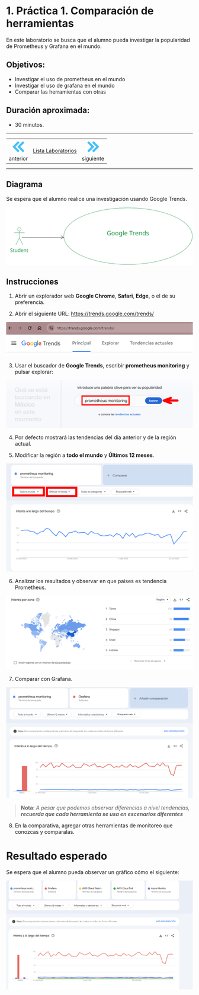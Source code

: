 # 1. Práctica 1. Comparación de herramientas

En este laboratorio se busca que el alumno pueda investigar la popularidad de Prometheus y Grafana en el mundo. 

## Objetivos:
- Investigar el uso de prometheus en el mundo
- Investigar el uso de grafana en el mundo
- Comparar las herramientas con otras

## Duración aproximada:
- 30 minutos.
  
---
<!--Este fragmento es la barra de 
navegación-->

<div style="width: 400px;">
        <table width="50%">
            <tr>
                <td style="text-align: center;">
                    <a href=""><img src="../images/anterior.png" width="40px"></a>
                    <br>anterior
                </td>
                <td style="text-align: center;">
                   <a href="../README.md">Lista Laboratorios</a>
                </td>
<td style="text-align: center;">
                    <a href="../Capitulo2/"><img src="../images/siguiente.png" width="40px"></a>
                    <br>siguiente
                </td>
            </tr>
        </table>
</div>

---

## Diagrama 

Se espera que el alumno realice una investigación usando Google Trends. 

![diagrama](../images/1/diagrama.png)



## Instrucciones 

1. Abrir un explorador web **Google Chrome**, **Safari**, **Edge**, o el de su preferencia.

2. Abrir el siguiente URL: https://trends.google.com/trends/

 ![google trends](../images/1/1.png)

3. Usar el buscador de **Google Trends**, escribir **prometheus monitoring** y pulsar explorar:

![prometheus](../images/1/2.png)


4.  Por defecto mostrará las tendencias del día anterior y de la región actual. 


5. Modificar la región a **todo el mundo** y **Últimos 12 meses**.

![tendencias](../images/1/3.png)


6. Analizar los resultados y observar en que paises es tendencia Prometheus.

![paises](../images/1/4.png)


7. Comparar con Grafana. 

![grafana](../images/1/5.png)

> **Nota**: *A pesar que podemos observar diferencias a nivel tendencias, **recuerda que cada herramienta se usa en escenarios diferentes***

8. En la comparativa, agregar otras herramientas de monitoreo que conozcas y comparalas. 


# Resultado esperado

Se espera que el alumno pueda observar un gráfico cómo el siguiente: 

![resultado](../images/1/6.png)
